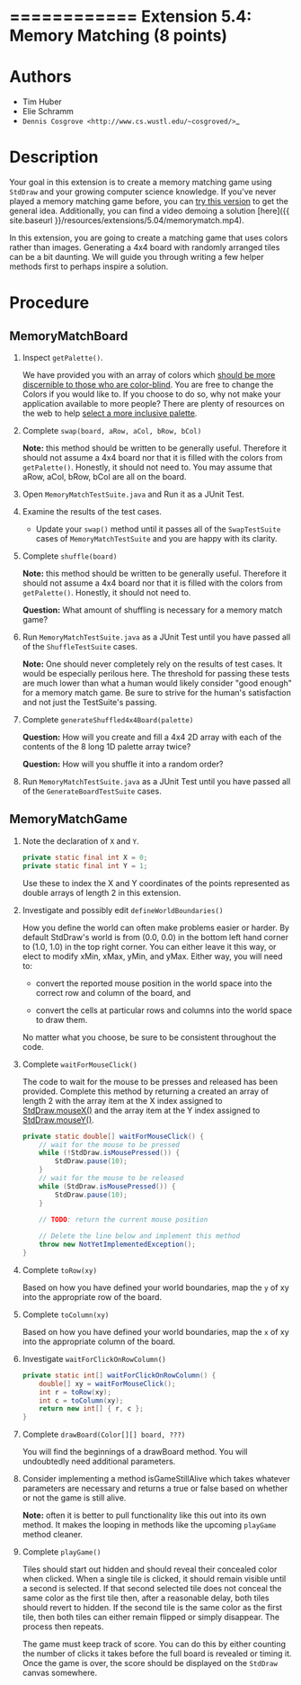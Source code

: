 ============
Extension 5.4: Memory Matching (8 points)
============

Authors
============

* Tim Huber
* Elie Schramm
* `Dennis Cosgrove <http://www.cs.wustl.edu/~cosgroved/>`_

Description
============

Your goal in this extension is to create a memory matching game using ``StdDraw`` and your growing computer science knowledge. If you've never played a memory matching game before, you can [try this version](https://www.freeboardgames.org/play/memorymatch/local) to get the general idea. Additionally, you can find a video demoing a solution [here]({{ site.baseurl }}/resources/extensions/5.04/memorymatch.mp4).

In this extension, you are going to create a matching game that uses colors rather than images.  Generating a 4x4 board with randomly arranged tiles can be a bit daunting.  We will guide you through writing a few helper methods first to perhaps inspire a solution.

Procedure
============

MemoryMatchBoard
------------------

1. Inspect ``getPalette()``.

	We have provided you with an array of colors which [should be more discernible to those who are color-blind](http://mkweb.bcgsc.ca/colorblind/img/colorblindness.palettes.v11.pdf).  You are free to change the Colors if you would like to.  If you choose to do so, why not make your application available to more people?  There are plenty of resources on the web to help [select a more inclusive palette](https://www.google.com/search?q=color+blind+color+palette).

2. Complete ``swap(board, aRow, aCol, bRow, bCol)``

	**Note:** this method should be written to be generally useful.  Therefore it should not assume a 4x4 board nor that it is filled with the colors from ``getPalette()``.  Honestly, it should not need to.  You may assume that aRow, aCol, bRow, bCol are all on the board.

3. Open ``MemoryMatchTestSuite.java`` and Run it as a JUnit Test.<br/>

4. Examine the results of the test cases.  
   * Update your ``swap()`` method until it passes all of the ``SwapTestSuite`` cases of ``MemoryMatchTestSuite`` and you are happy with its clarity.

5. Complete ``shuffle(board)``

	**Note:** this method should be written to be generally useful.  Therefore it should not assume a 4x4 board nor that it is filled with the colors from ``getPalette()``.  Honestly, it should not need to.

	**Question:** What amount of shuffling is necessary for a memory match game?

6. Run ``MemoryMatchTestSuite.java`` as a JUnit Test until you have passed all of the ``ShuffleTestSuite`` cases.

	**Note:** One should never completely rely on the results of test cases.  It would be especially perilous here.  The threshold for passing these tests are much lower than what a human would likely consider "good enough" for a memory match game.  Be sure to strive for the human's satisfaction and not just the TestSuite's passing.

7. Complete ``generateShuffled4x4Board(palette)``

	**Question:** How will you create and fill a 4x4 2D array with each of the contents of the 8 long 1D palette array twice?

	**Question:** How will you shuffle it into a random order?

8. Run ``MemoryMatchTestSuite.java`` as a JUnit Test until you have passed all of the ``GenerateBoardTestSuite`` cases.

MemoryMatchGame
------------------

1. Note the declaration of ``X`` and ``Y``.

	~~~java
	private static final int X = 0;
	private static final int Y = 1;
	~~~

	Use these to index the X and Y coordinates of the points represented as double arrays of length 2 in this extension.

2. Investigate and possibly edit ``defineWorldBoundaries()``

	How you define the world can often make problems easier or harder.  By default StdDraw's world is from (0.0, 0.0) in the bottom left hand corner to (1.0, 1.0) in the top right corner.  You can either leave it this way, or elect to modify xMin, xMax, yMin, and yMax.  Either way, you will need to:

	* convert the reported mouse position in the world space into the correct row and column of the board, and
	
	* convert the cells at particular rows and columns into the world space to draw them.

	No matter what you choose, be sure to be consistent throughout the code.

3. Complete ``waitForMouseClick()``

	The code to wait for the mouse to be presses and released has been provided.  Complete this method by returning a created an array of length 2 with the array item at the X index assigned to [StdDraw.mouseX()](https://introcs.cs.princeton.edu/java/stdlib/javadoc/StdDraw.html#mouseX--) and the array item at the Y index assigned to [StdDraw.mouseY()](https://introcs.cs.princeton.edu/java/stdlib/javadoc/StdDraw.html#mouseY--).

	~~~java
	private static double[] waitForMouseClick() {
		// wait for the mouse to be pressed
		while (!StdDraw.isMousePressed()) {
			StdDraw.pause(10);
		}
		// wait for the mouse to be released
		while (StdDraw.isMousePressed()) {
			StdDraw.pause(10);
		}

		// TODO: return the current mouse position
		
		// Delete the line below and implement this method
		throw new NotYetImplementedException();
	}
	~~~
4. Complete ``toRow(xy)``

	Based on how you have defined your world boundaries, map the ``y`` of xy into the appropriate row of the board. 

5. Complete ``toColumn(xy)``

	Based on how you have defined your world boundaries, map the ``x`` of xy into the appropriate column of the board. 

6. Investigate ``waitForClickOnRowColumn()``

	~~~java
	private static int[] waitForClickOnRowColumn() {
		double[] xy = waitForMouseClick();
		int r = toRow(xy);
		int c = toColumn(xy);
		return new int[] { r, c };
	}
	~~~

7. Complete ``drawBoard(Color[][] board, ???)``

	You will find the beginnings of a drawBoard method.  You will undoubtedly need additional parameters.

8. Consider implementing a method isGameStillAlive which takes whatever parameters are necessary and returns a true or false based on whether or not the game is still alive.

	**Note:** often it is better to pull functionality like this out into its own method.  It makes the looping in methods like the upcoming ``playGame`` method cleaner.

9. Complete ``playGame()``

	Tiles should start out hidden and should reveal their concealed color when clicked. When a single tile is clicked, it should remain visible until a second is selected. If that second selected tile does not conceal the same color as the first tile then, after a reasonable delay, both tiles should revert to hidden. If the second tile is the same color as the first tile, then both tiles can either remain flipped or simply disappear. The process then repeats. 

	The game must keep track of score. You can do this by either counting the number of clicks it takes before the full board is revealed or timing it. Once the game is over, the score should be displayed on the ``StdDraw`` canvas somewhere.
